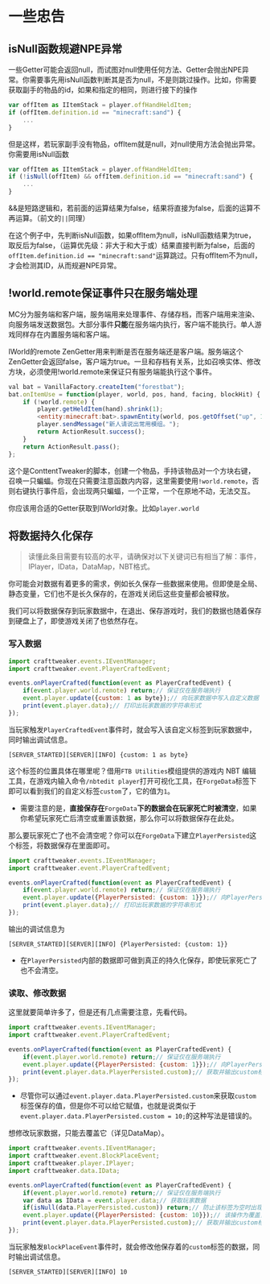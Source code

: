 # 一些忠告

## **isNull函数规避NPE异常**

一些Getter可能会返回null，而试图对null使用任何方法、Getter会抛出NPE异常。你需要事先用isNull函数判断其是否为null，不是则跳过操作。比如，你需要获取副手的物品的id，如果和指定的相同，则进行接下的操作

```javascript
var offItem as IItemStack = player.offHandHeldItem;
if (offItem.definition.id == "minecraft:sand") {
    ...
}
```

但是这样，若玩家副手没有物品，offItem就是null，对null使用方法会抛出异常。你需要用isNull函数

```javascript
var offItem as IItemStack = player.offHandHeldItem;
if (!isNull(offItem) && offItem.definition.id == "minecraft:sand") {
    ...
}
```

&&是短路逻辑和，若前面的运算结果为false，结果将直接为false，后面的运算不再运算。（前文的`||`同理）

在这个例子中，先判断isNull函数，如果offItem为null，isNull函数结果为true，取反后为false，（运算优先级：非大于和大于或）结果直接判断为false，后面的`offItem.definition.id == "minecraft:sand"`运算跳过。只有offItem不为null，才会检测其ID，从而规避NPE异常。

## **!world.remote保证事件只在服务端处理**

MC分为服务端和客户端，服务端用来处理事件、存储存档，而客户端用来渲染、向服务端发送数据包。大部分事件**只能**在服务端内执行，客户端不能执行。单人游戏同样存在内置服务端和客户端。

IWorld的remote ZenGetter用来判断是否在服务端还是客户端。服务端这个ZenGetter会返回false，客户端为true。一旦和存档有关系，比如召唤实体、修改方块，必须使用!world.remote来保证只有服务端能执行这个事件。

```javascript
val bat = VanillaFactory.createItem("forestbat");
bat.onItemUse = function(player, world, pos, hand, facing, blockHit) {
    if (!world.remote) {
        player.getHeldItem(hand).shrink(1);
        <entity:minecraft:bat>.spawnEntity(world, pos.getOffset("up", 1));
        player.sendMessage("新人请说出常用模组。");
        return ActionResult.success();
    }
    return ActionResult.pass();
};
```

这个是ConttentTweaker的脚本，创建一个物品，手持该物品对一个方块右键，召唤一只蝙蝠。你现在只需要注意函数内内容，这里需要使用`!world.remote`，否则右键执行事件后，会出现两只蝙蝠，一个正常，一个在原地不动，无法交互。

你应该用合适的Getter获取到IWorld对象。比如`player.world`

## 将数据持久化保存

> 读懂此条目需要有较高的水平，请确保对以下关键词已有相当了解：事件，IPlayer，IData，DataMap，NBT格式。

你可能会对数据有着更多的需求，例如长久保存一些数据来使用。但即使是全局、静态变量，它们也不是长久保存的，在游戏关闭后这些变量都会被释放。

我们可以将数据保存到玩家数据中，在退出、保存游戏时，我们的数据也随着保存到硬盘上了，即使游戏关闭了也依然存在。

### 写入数据

```javascript
import crafttweaker.events.IEventManager;
import crafttweaker.event.PlayerCraftedEvent;

events.onPlayerCrafted(function(event as PlayerCraftedEvent) {
    if(event.player.world.remote) return;// 保证仅在服务端执行
    event.player.update({custom: 1 as byte});// 向玩家数据中写入自定义数据
    print(event.player.data);// 打印出玩家数据的字符串形式
});
```

当玩家触发`PlayerCraftedEvent`事件时，就会写入该自定义标签到玩家数据中，同时输出调试信息。

```log
[SERVER_STARTED][SERVER][INFO] {custom: 1 as byte}
```

这个标签的位置具体在哪里呢？借用`FTB Utilities`模组提供的游戏内 NBT 编辑工具，在游戏内输入命令`/nbtedit player`打开可视化工具，在`ForgeData`标签下即可以看到我们的自定义标签`custom`了，它的值为`1`。

- 需要注意的是，**直接保存在**`ForgeData`**下的数据会在玩家死亡时被清空**，如果你希望玩家死亡后清空或重置该数据，那么你可以将数据保存在此处。

那么要玩家死亡了也不会清空呢？你可以在`ForgeData`下建立`PlayerPersisted`这个标签，将数据保存在里面即可。

```javascript
import crafttweaker.events.IEventManager;
import crafttweaker.event.PlayerCraftedEvent;

events.onPlayerCrafted(function(event as PlayerCraftedEvent) {
    if(event.player.world.remote) return;// 保证仅在服务端执行
    event.player.update({PlayerPersisted: {custom: 1}});// 向PlayerPersisted中写入子标签{custom: 1}
    print(event.player.data);// 打印出玩家数据的字符串形式
});
```

输出的调试信息为

```log
[SERVER_STARTED][SERVER][INFO] {PlayerPersisted: {custom: 1}}
```

- 在`PlayerPersisted`内部的数据即可做到真正的持久化保存，即使玩家死亡了也不会清空。

### 读取、修改数据

这里就要简单许多了，但是还有几点需要注意，先看代码。

```javascript
import crafttweaker.events.IEventManager;
import crafttweaker.event.PlayerCraftedEvent;

events.onPlayerCrafted(function(event as PlayerCraftedEvent) {
    if(event.player.world.remote) return;// 保证仅在服务端执行
    event.player.update({PlayerPersisted: {custom: 1}});// 向PlayerPersisted中写入子标签{custom: 1}
    print(event.player.data.PlayerPersisted.custom);// 获取并输出custom标签保存的值
});
```

- 尽管你可以通过`event.player.data.PlayerPersisted.custom`来获取`custom`标签保存的值，但是你不可以给它赋值，也就是说类似于`event.player.data.PlayerPersisted.custom = 10;`的这种写法是错误的。

想修改玩家数据，只能去覆盖它（详见DataMap）。

```javascript
import crafttweaker.events.IEventManager;
import crafttweaker.event.BlockPlaceEvent;
import crafttweaker.player.IPlayer;
import crafttweaker.data.IData;

events.onPlayerCrafted(function(event as PlayerCraftedEvent) {
    if(event.player.world.remote) return;// 保证仅在服务端执行
    var data as IData = event.player.data;// 获取玩家数据
    if(isNull(data.PlayerPersisted.custom)) return;// 防止该标签为空时出现空指针异常
    event.player.update({PlayerPersisted: {custom: 10}});// 该操作为覆盖，最终相当于修改custom标签的值
    print(event.player.data.PlayerPersisted.custom);// 获取并输出custom标签保存的值
});
```

当玩家触发`BlockPlaceEvent`事件时，就会修改他保存着的`custom`标签的数据，同时输出调试信息。

```log
[SERVER_STARTED][SERVER][INFO] 10
```
